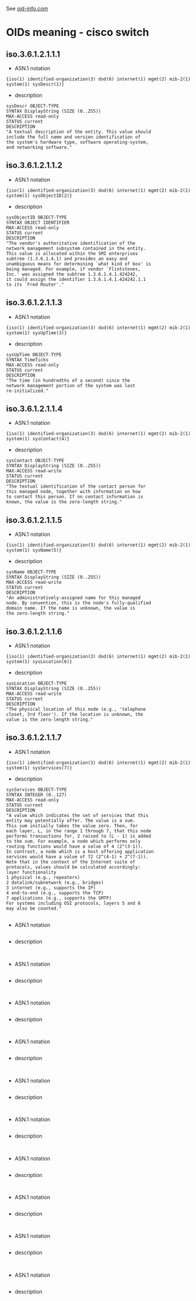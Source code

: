 See [oid-info.com](http://oid-info.com/get/)
# OIDs meaning - cisco switch
## iso.3.6.1.2.1.1.1
- ASN.1 notation
```
{iso(1) identified-organization(3) dod(6) internet(1) mgmt(2) mib-2(1) system(1) sysDescr(1)}
```
- description
```
sysDescr OBJECT-TYPE
SYNTAX DisplayString (SIZE (0..255))
MAX-ACCESS read-only
STATUS current
DESCRIPTION
"A textual description of the entity. This value should
include the full name and version identification of
the system's hardware type, software operating-system,
and networking software."
```

## iso.3.6.1.2.1.1.2
- ASN.1 notation
```
{iso(1) identified-organization(3) dod(6) internet(1) mgmt(2) mib-2(1) system(1) sysObjectID(2)}
```
- description
```
sysObjectID OBJECT-TYPE
SYNTAX OBJECT IDENTIFIER
MAX-ACCESS read-only
STATUS current
DESCRIPTION
"The vendor's authoritative identification of the
network management subsystem contained in the entity.
This value is allocated within the SMI enterprises
subtree (1.3.6.1.4.1) and provides an easy and
unambiguous means for determining `what kind of box' is
being managed. For example, if vendor `Flintstones,
Inc.' was assigned the subtree 1.3.6.1.4.1.424242,
it could assign the identifier 1.3.6.1.4.1.424242.1.1
to its `Fred Router'."

```

## iso.3.6.1.2.1.1.3
- ASN.1 notation
```
{iso(1) identified-organization(3) dod(6) internet(1) mgmt(2) mib-2(1) system(1) sysUpTime(3)}
```
- description
```
sysUpTime OBJECT-TYPE
SYNTAX TimeTicks
MAX-ACCESS read-only
STATUS current
DESCRIPTION
"The time (in hundredths of a second) since the
network management portion of the system was last
re-initialized."
```

## iso.3.6.1.2.1.1.4
- ASN.1 notation
```
{iso(1) identified-organization(3) dod(6) internet(1) mgmt(2) mib-2(1) system(1) sysContact(4)}
```
- description
```
sysContact OBJECT-TYPE
SYNTAX DisplayString (SIZE (0..255))
MAX-ACCESS read-write
STATUS current
DESCRIPTION
"The textual identification of the contact person for
this managed node, together with information on how
to contact this person. If no contact information is
known, the value is the zero-length string."

```

## iso.3.6.1.2.1.1.5
- ASN.1 notation
```
{iso(1) identified-organization(3) dod(6) internet(1) mgmt(2) mib-2(1) system(1) sysName(5)}
```
- description
```
sysName OBJECT-TYPE
SYNTAX DisplayString (SIZE (0..255))
MAX-ACCESS read-write
STATUS current
DESCRIPTION
"An administratively-assigned name for this managed
node. By convention, this is the node's fully-qualified
domain name. If the name is unknown, the value is
the zero-length string."
```

## iso.3.6.1.2.1.1.6
- ASN.1 notation
```
{iso(1) identified-organization(3) dod(6) internet(1) mgmt(2) mib-2(1) system(1) sysLocation(6)}
```
- description
```
sysLocation OBJECT-TYPE
SYNTAX DisplayString (SIZE (0..255))
MAX-ACCESS read-write
STATUS current
DESCRIPTION
"The physical location of this node (e.g., 'telephone
closet, 3rd floor'). If the location is unknown, the
value is the zero-length string."
```

## iso.3.6.1.2.1.1.7
- ASN.1 notation
```
{iso(1) identified-organization(3) dod(6) internet(1) mgmt(2) mib-2(1) system(1) sysServices(7)}
```
- description
```
sysServices OBJECT-TYPE
SYNTAX INTEGER (0..127)
MAX-ACCESS read-only
STATUS current
DESCRIPTION
"A value which indicates the set of services that this
entity may potentially offer. The value is a sum.
This sum initially takes the value zero. Then, for
each layer, L, in the range 1 through 7, that this node
performs transactions for, 2 raised to (L - 1) is added
to the sum. For example, a node which performs only
routing functions would have a value of 4 (2^(3-1)).
In contrast, a node which is a host offering application
services would have a value of 72 (2^(4-1) + 2^(7-1)).
Note that in the context of the Internet suite of
protocols, values should be calculated accordingly:
layer functionality
1 physical (e.g., repeaters)
2 datalink/subnetwork (e.g., bridges)
3 internet (e.g., supports the IP)
4 end-to-end (e.g., supports the TCP)
7 applications (e.g., supports the SMTP)
For systems including OSI protocols, layers 5 and 6
may also be counted."

```

## 
- ASN.1 notation
```

```
- description
```

```

## 
- ASN.1 notation
```

```
- description
```

```

## 
- ASN.1 notation
```

```
- description
```

```

## 
- ASN.1 notation
```

```
- description
```

```

## 
- ASN.1 notation
```

```
- description
```

```

## 
- ASN.1 notation
```

```
- description
```

```

## 
- ASN.1 notation
```

```
- description
```

```

## 
- ASN.1 notation
```

```
- description
```

```

## 
- ASN.1 notation
```

```
- description
```

```

## 
- ASN.1 notation
```

```
- description
```

```